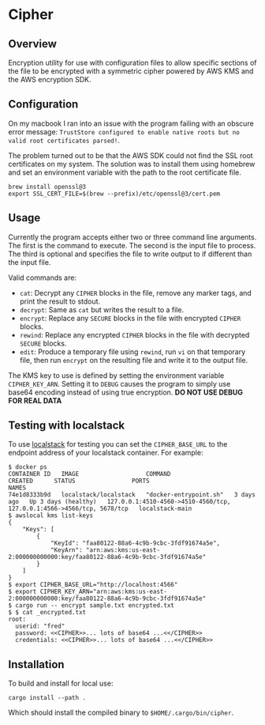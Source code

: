 # Cipher

## Overview

Encryption utility for use with configuration files to allow specific sections of the
file to be encrypted with a symmetric cipher powered by AWS KMS and the AWS encryption SDK.

## Configuration

On my macbook I ran into an issue with the program failing with an obscure error
message: `TrustStore configured to enable native roots but no valid root certificates parsed!`.

The problem turned out to be that the AWS SDK could not find the SSL root certificates
on my system.  The solution was to install them using homebrew and set an environment
variable with the path to the root certificate file.

```shell
brew install openssl@3
export SSL_CERT_FILE=$(brew --prefix)/etc/openssl@3/cert.pem
```
## Usage

Currently the program accepts either two or three command line arguments.
The first is the command to execute.  The second is the input file to process.
The third is optional and specifies the file to write output to if different
than the input file.

Valid commands are:

- `cat`: Decrypt any `CIPHER` blocks in the file, remove any marker tags, and print the result to stdout.
- `decrypt`: Same as `cat` but writes the result to a file.
- `encrypt`: Replace any `SECURE` blocks in the file with encrypted `CIPHER` blocks.
- `rewind`: Replace any encrypted `CIPHER` blocks in the file with decrypted `SECURE` blocks.
- `edit`: Produce a temporary file using `rewind`, run `vi` on that temporary file, then run `encrypt` on the resulting file and write it to the output file.

The KMS key to use is defined by setting the environment variable `CIPHER_KEY_ARN`.
Setting it to `DEBUG` causes the program to simply use base64 encoding instead of using true encryption.  **DO NOT USE DEBUG FOR REAL DATA**

## Testing with localstack

To use [localstack](https://github.com/localstack/localstack) for testing you can set the `CIPHER_BASE_URL` to the endpoint address of your localstack container.
For example:

```shell
$ docker ps
CONTAINER ID   IMAGE                   COMMAND                  CREATED      STATUS                PORTS                                                                    NAMES
74e1d8333b9d   localstack/localstack   "docker-entrypoint.sh"   3 days ago   Up 3 days (healthy)   127.0.0.1:4510-4560->4510-4560/tcp, 127.0.0.1:4566->4566/tcp, 5678/tcp   localstack-main
$ awslocal kms list-keys
{
    "Keys": [
        {
            "KeyId": "faa80122-88a6-4c9b-9cbc-3fdf91674a5e",
            "KeyArn": "arn:aws:kms:us-east-2:000000000000:key/faa80122-88a6-4c9b-9cbc-3fdf91674a5e"
        }
    ]
}
$ export CIPHER_BASE_URL="http://localhost:4566"
$ export CIPHER_KEY_ARN="arn:aws:kms:us-east-2:000000000000:key/faa80122-88a6-4c9b-9cbc-3fdf91674a5e"
$ cargo run -- encrypt sample.txt encrypted.txt
$ $ cat _encrypted.txt
root:
  userid: "fred"
  password: <<CIPHER>>... lots of base64 ...<</CIPHER>>
  credentials: <<CIPHER>>... lots of base64 ...<</CIPHER>>
```

## Installation

To build and install for local use:

```shell
cargo install --path .
```

Which should install the compiled binary to `$HOME/.cargo/bin/cipher`.
